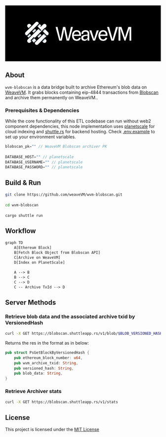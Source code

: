 <p align="center">
  <a href="https://wvm.dev">
    <img src="https://raw.githubusercontent.com/weaveVM/.github/main/profile/bg.png">
  </a>
</p>

## About
`wvm-blobscan` is a data bridge built to archive Ethereum's blob data on [WeaveVM](https://wvm.dev). It grabs blocks containing eip-4844 transactions from [Blobscan](https://blobscan.com) and archive them permanently on WeaveVM..

### Prerequisites & Dependencies

While the core functionality of this ETL codebase can run without web2 component dependencies, this node implementation uses [planetscale](https://planetscale.com) for cloud indexing and [shuttle.rs](https://shuttle.rs) for backend hosting. Check [.env.example](./env.example) to set up your environment variables.

```js
blobscan_pk="" // WeaveVM Blobscan archiver PK

DATABASE_HOST="" // planetscale
DATABASE_USERNAME="" // planetscale
DATABASE_PASSWORD="" // planetscale
```

## Build & Run

```bash
git clone https://github.com/weaveVM/wvm-blobscan.git

cd wvm-blobscan

cargo shuttle run
```
## Workflow

```mermaid
graph TD
    A[Ethereum Block]
    B[Fetch Block Object from Blobscan API]
    C[Archive on WeaveVM]
    D[Index on PlanetScale]

    A --> B
    B --> C
    C --> D
    C -- Archive TxId --> D
```
## Server Methods

### Retrieve blob data and the associated archive txid by VersionedHash

```bash
curl -X GET https://blobscan.shuttleapp.rs/v1/blob/$BLOB_VERSIONED_HASH
```

Returns the res in the format as in below:

```rs
pub struct PsGetBlockByVersionedHash {
    pub ethereum_block_number: u64,
    pub wvm_archive_txid: String,
    pub versioned_hash: String,
    pub blob_data: String,
}
```

### Retrieve Archiver stats

```bash
curl -X GET https://blobscan.shuttleapp.rs/v1/stats
```

## License
This project is licensed under the [MIT License](./LICENSE)